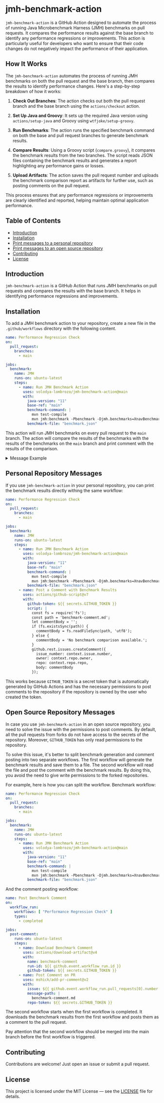 # jmh-benchmark-action

`jmh-benchmark-action` is a GitHub Action designed to automate the process of
running Java Microbenchmark Harness (JMH) benchmarks on pull requests. It
compares the performance results against the base branch to identify any
performance regressions or improvements. This action is particularly useful for
developers who want to ensure that their code changes do not negatively impact
the performance of their application.

## How It Works

The `jmh-benchmark-action` automates the process of running JMH benchmarks on both the pull request and the base branch, then compares the results to identify performance changes. Here's a step-by-step breakdown of how it works:

1. **Check Out Branches**: The action checks out both the pull request branch and the base branch using the `actions/checkout` action.

2. **Set Up Java and Groovy**: It sets up the required Java version using `actions/setup-java` and Groovy using `wtfjoke/setup-groovy`.

3. **Run Benchmarks**: The action runs the specified benchmark command on both the base and pull request branches to generate benchmark results.

4. **Compare Results**: Using a Groovy script (`compare.groovy`), it compares the benchmark results from the two branches. The script reads JSON files containing the benchmark results and generates a report highlighting any performance gains or losses.

5. **Upload Artifacts**: The action saves the pull request number and uploads the benchmark comparison report as artifacts for further use, such as posting comments on the pull request.

This process ensures that any performance regressions or improvements are clearly identified and reported, helping maintain optimal application performance.

## Table of Contents

- [Introduction](#introduction)
- [Installation](#installation)
- [Print messages to a personal repository](#personal-repository-messages)
- [Print messages to an open source repository](#open-source-repository-messages)
- [Contributing](#contributing)
- [License](#license)

## Introduction

`jmh-benchmark-action` is a GitHub Action that runs JMH benchmarks on pull
requests and compares the results with the base branch. It helps in identifying
performance regressions and improvements.

## Installation

To add a JMH benchmark action to your repository, create a new file in
the `.github/workflows` directory with the following content.

```yaml
name: Performance Regression Check
on:
  pull_request:
    branches:
      - main

jobs:
  benchmark:
    name: JMH
    runs-on: ubuntu-latest
    steps:
      - name: Run JMH Benchmark Action
        uses: volodya-lombrozo/jmh-benchmark-action@main
        with:
          java-version: "11"
          base-ref: "main"
          benchmark-command: |
            mvn test-compile
            mvn jmh:benchmark -Pbenchmark -Djmh.benchmarks=XnavBenchmark -Djmh.wi=1 -Djmh.i=2 -Djmh.f=1 -Djmh.rf=json -Djmh.rff=benchmark.json
          benchmark-file: "benchmark.json"
```

This action will run JMH benchmarks on every pull request to the `main` branch.
The action will compare the results of the benchmarks with the results of the
benchmarks on the `main` branch and print comment with the results of the
comparison.

<details>
<summary> Message Example </summary>

### 🚀 Performance Analysis

| Test                                             | Base Score | PR Score | Change | % Change | Unit  | Mode         |
|--------------------------------------------------|------------|----------|--------|----------|-------|--------------|
| `com.github.lombrozo.xnav.XnavBenchmark.element` | 5.685      | 5.640    | -0.045 | -0.79%   | us/op | Average Time |
| `com.github.lombrozo.xnav.XnavBenchmark.xpath`   | 8.973      | 9.089    | 0.116  | 1.30%    | us/op | Average Time |

✅ Performance gain: `com.github.lombrozo.xnav.XnavBenchmark.element` is faster
by 0.045 us/op (0.79%)

⚠️ Performance loss: `com.github.lombrozo.xnav.XnavBenchmark.xpath` is slower by
0.116 us/op (1.30%)

</details>

## Personal Repository Messages

If you use `jmh-benchmark-action` in your personal repository, you can print the
benchmark results directly withing the same workflow:

```yaml
name: Performance Regression Check
on:
  pull_request:
    branches:
      - main

jobs:
  benchmark:
    name: JMH
    runs-on: ubuntu-latest
    steps:
      - name: Run JMH Benchmark Action
        uses: volodya-lombrozo/jmh-benchmark-action@main
        with:
          java-version: "11"
          base-ref: "main"
          benchmark-command: |
            mvn test-compile
            mvn jmh:benchmark -Pbenchmark -Djmh.benchmarks=XnavBenchmark -Djmh.wi=1 -Djmh.i=2 -Djmh.f=1 -Djmh.rf=json -Djmh.rff=benchmark.json
          benchmark-file: "benchmark.json"
      - name: Post a Comment with Benchmark Results
        uses: actions/github-script@v7
        with:
          github-token: ${{ secrets.GITHUB_TOKEN }}
          script: |
            const fs = require('fs');
            const path = 'benchmark-comment.md';
            let commentBody = '';
            if (fs.existsSync(path)) {
              commentBody = fs.readFileSync(path, 'utf8');
            } else {
              commentBody = 'No benchmark comparison available.';
            }
            github.rest.issues.createComment({
              issue_number: context.issue.number,
              owner: context.repo.owner,
              repo: context.repo.repo,
              body: commentBody
            });
```

This works because `GITHUB_TOKEN` is a secret token that is automatically
generated by GitHub Actions and has the necessary permissions to post comments
to the repository if the repository is owned by the user who created the token.

## Open Source Repository Messages

In case you use `jmh-benchmark-action` in an open source repository, you need
to solve the issue with the permissions to post comments. By default, all the
pull requests from forks do not have access to the secrets of the repository.
Moreover, `GITHUB_TOKEN` has only read permissions to the repository.

To solve this issue, it's better to split benchmark generation and comment
posting into two separate workflows. The first workflow will generate the
benchmark results and save them to a file. The second workflow will read the
file and post the comment with the benchmark results.
By doing this, you avoid the need to give write permissions to the forked
repositories.

For example, here is how you can split the workflow. Benchmark workflow:

```yaml
name: Performance Regression Check
on:
  pull_request:
    branches:
      - main

jobs:
  benchmark:
    name: JMH
    runs-on: ubuntu-latest
    steps:
      - name: Run JMH Benchmark Action
        uses: volodya-lombrozo/jmh-benchmark-action@main
        with:
          java-version: "11"
          base-ref: "main"
          benchmark-command: |
            mvn test-compile
            mvn jmh:benchmark -Pbenchmark -Djmh.benchmarks=XnavBenchmark -Djmh.wi=1 -Djmh.i=1 -Djmh.f=1 -Djmh.rf=json -Djmh.rff=benchmark.json
          benchmark-file: "benchmark.json"
```

And the comment posting workflow:

```yaml
name: Post Benchmark Comment
on:
  workflow_run:
    workflows: [ "Performance Regression Check" ]
    types:
      - completed

jobs:
  post-comment:
    runs-on: ubuntu-latest
    steps:
      - name: Download Benchmark Comment
        uses: actions/download-artifact@v4
        with:
          name: benchmark-comment
          run-id: ${{ github.event.workflow_run.id }}
          github-token: ${{ secrets.GITHUB_TOKEN }}
      - name: Post Comment on PR
        uses: mshick/add-pr-comment@v2
        with:
          issue: ${{ github.event.workflow_run.pull_requests[0].number }}
          message-path: |
            benchmark-comment.md
          repo-token: ${{ secrets.GITHUB_TOKEN }}
```

The second workflow starts when the first workflow is completed. It downloads
the benchmark results from the first workflow and posts them as a comment to the
pull request.

Pay attention that the second workflow should be merged into the main branch
before the first workflow is triggered.

## Contributing

Contributions are welcome! Just open an issue or submit a pull request.

## License

This project is licensed under the MIT License — see the [LICENSE](LICENSE) file
for details.

